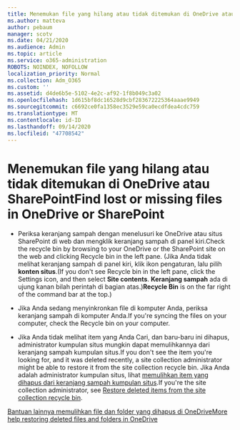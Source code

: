 ```yaml
---
title: Menemukan file yang hilang atau tidak ditemukan di OneDrive atau SharePoint
ms.author: matteva
author: pebaum
manager: scotv
ms.date: 04/21/2020
ms.audience: Admin
ms.topic: article
ms.service: o365-administration
ROBOTS: NOINDEX, NOFOLLOW
localization_priority: Normal
ms.collection: Adm_O365
ms.custom: ''
ms.assetid: d4de6b5e-5102-4e2c-af92-1f8b049c3a02
ms.openlocfilehash: 1d615bf8dc16528d9cbf283672225364aaae9949
ms.sourcegitcommit: c6692ce0fa1358ec3529e59ca0ecdfdea4cdc759
ms.translationtype: MT
ms.contentlocale: id-ID
ms.lasthandoff: 09/14/2020
ms.locfileid: "47708542"
---
```

# <a name="find-lost-or-missing-files-in-onedrive-or-sharepoint"></a><span data-ttu-id="2d961-102">Menemukan file yang hilang atau tidak ditemukan di OneDrive atau SharePoint</span><span class="sxs-lookup"><span data-stu-id="2d961-102">Find lost or missing files in OneDrive or SharePoint</span></span>

- <span data-ttu-id="2d961-103">Periksa keranjang sampah dengan menelusuri ke OneDrive atau situs SharePoint di web dan mengklik keranjang sampah di panel kiri.</span><span class="sxs-lookup"><span data-stu-id="2d961-103">Check the recycle bin by browsing to your OneDrive or the SharePoint site on the web and clicking Recycle bin in the left pane.</span></span> <span data-ttu-id="2d961-104">(Jika Anda tidak melihat keranjang sampah di panel kiri, klik ikon pengaturan, lalu pilih **konten situs**.</span><span class="sxs-lookup"><span data-stu-id="2d961-104">(If you don't see Recycle bin in the left pane, click the Settings icon, and then select **Site contents**.</span></span> <span data-ttu-id="2d961-105">**Keranjang sampah** ada di ujung kanan bilah perintah di bagian atas.)</span><span class="sxs-lookup"><span data-stu-id="2d961-105">**Recycle Bin** is on the far right of the command bar at the top.)</span></span> 
    
- <span data-ttu-id="2d961-106">Jika Anda sedang menyinkronkan file di komputer Anda, periksa keranjang sampah di komputer Anda.</span><span class="sxs-lookup"><span data-stu-id="2d961-106">If you're syncing the files on your computer, check the Recycle bin on your computer.</span></span> 
    
- <span data-ttu-id="2d961-107">Jika Anda tidak melihat item yang Anda Cari, dan baru-baru ini dihapus, administrator kumpulan situs mungkin dapat memulihkannya dari keranjang sampah kumpulan situs.</span><span class="sxs-lookup"><span data-stu-id="2d961-107">If you don't see the item you're looking for, and it was deleted recently, a site collection administrator might be able to restore it from the site collection recycle bin.</span></span> <span data-ttu-id="2d961-108">Jika Anda adalah administrator kumpulan situs, lihat [memulihkan item yang dihapus dari keranjang sampah kumpulan situs](https://go.microsoft.com/fwlink/?linkid=866439).</span><span class="sxs-lookup"><span data-stu-id="2d961-108">If you're the site collection administrator, see [Restore deleted items from the site collection recycle bin](https://go.microsoft.com/fwlink/?linkid=866439).</span></span>
    
[<span data-ttu-id="2d961-109">Bantuan lainnya memulihkan file dan folder yang dihapus di OneDrive</span><span class="sxs-lookup"><span data-stu-id="2d961-109">More help restoring deleted files and folders in OneDrive</span></span>](https://go.microsoft.com/fwlink/?linkid=872872)
  

